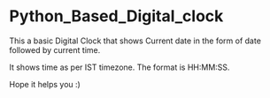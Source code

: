 # Python_Based_Digital_clock
This a basic Digital Clock that shows Current date in the form of date followed by current time.  

It shows time as per IST timezone. The format is HH:MM:SS.

Hope it helps you :)
